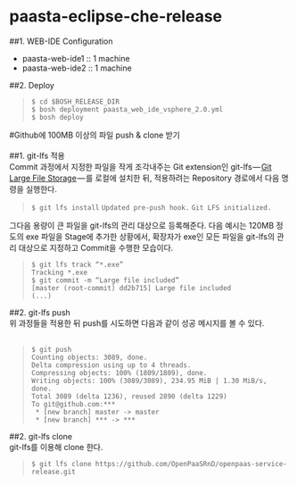 # paasta-eclipse-che-release

##1. WEB-IDE Configuration
- paasta-web-ide1 :: 1 machine
- paasta-web-ide2 :: 1 machine

##2. Deploy
>`$ cd $BOSH_RELEASE_DIR`<br>
>`$ bosh deployment paasta_web_ide_vsphere_2.0.yml`<br>
>`$ bosh deploy`

#Github에 100MB 이상의 파일 push & clone 받기<br>
<br>
##1. git-lfs 적용<br>
Commit 과정에서 지정한 파일을 작게 조각내주는 Git extension인 git-lfs — [Git Large File Storage](https://git-lfs.github.com) — 를 로컬에 설치한 뒤, 적용하려는 Repository 경로에서 다음 명령을 실행한다.<br>

>`$ git lfs install`
>`Updated pre-push hook.`
>`Git LFS initialized.`

그다음 용량이 큰 파일을 git-lfs의 관리 대상으로 등록해준다. 다음 예시는 120MB 정도의 exe 파일을 Stage에 추가한 상황에서, 확장자가 exe인 모든 파일을 git-lfs의 관리 대상으로 지정하고 Commit을 수행한 모습이다.<br>

>`$ git lfs track “*.exe”`<br>
>`Tracking *.exe`<br>
>`$ git commit -m “Large file included”`<br>
>`[master (root-commit) dd2b715] Large file included`<br>
>`(...)`<br>

##2. git-lfs push <br>
위 과정들을 적용한 뒤 push를 시도하면 다음과 같이 성공 메시지를 볼 수 있다.<br>
<br>
>`$ git push`<br>
>`Counting objects: 3089, done.`<br>
>`Delta compression using up to 4 threads.`<br>
>`Compressing objects: 100% (1809/1809), done.`<br>
>`Writing objects: 100% (3089/3089), 234.95 MiB | 1.30 MiB/s, done.`<br>
>`Total 3089 (delta 1236), reused 2890 (delta 1229)`<br>
>`To git@github.com:***`<br>
>` * [new branch] master -> master`<br>
>` * [new branch] *** -> ***`<br>

##2. git-lfs clone <br>
git-lfs를 이용해 clone 한다.
<br>
>`$ git lfs clone https://github.com/OpenPaaSRnD/openpaas-service-release.git`<br>
